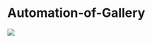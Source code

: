 # Automation-of-Gallery

![](http://www.semihunal.com.tr/wp-content/uploads/2018/10/galeriotomasyonu.png)
